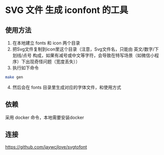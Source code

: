 # SVG 文件 生成 iconfont 的工具

## 使用方法

1. 在本地建立 fonts 和 icon 两个目录
2. 把Svg文件复制到icon里这个目录（注意，Svg文件名，只能由 英文/数字/下划线/点号 构成，如果有减号或中文等字符，会导致在特写场景（如微信小程序）下出现奇怪问题（宽度丢失））
3. 执行如下命令
```bash
make gen
```
4. 然后会在 fonts 目录里生成对应的字体文件，和使用方式

## 依赖

采用 docker 命令，本地需要安装docker

## 连接

https://github.com/jaywcjlove/svgtofont
